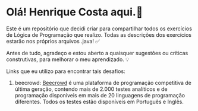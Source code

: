 # Olá! Henrique Costa aqui.👋

Este é um repositório que decidi criar para compartilhar todos os exercícios de Lógica de Programação que realizo. Todas as descrições dos exercícios estarão nos próprios arquivos .java! ✅

Antes de tudo, agradeço e estou aberto a quaisquer sugestões ou críticas construtivas, para melhorar o meu aprendizado. 💡

Links que eu utilizo para encontrar tais desafios:

1. beecrowd: <a href="https://www.beecrowd.com.br/judge/en/login" alt="beecrowd">Beecrowd</a> é uma plataforma de programação competitiva de última geração, contendo mais de 2.000 testes analíticos e de programação disponíveis em mais de 20 linguagens de programação diferentes. Todos os testes estão disponíveis em Português e Inglês.
